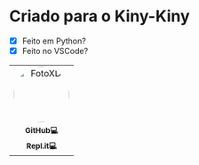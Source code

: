 # Criado para o Kiny-Kiny

- [X] Feito em Python?
- [X] Feito no VSCode?

<div>
  <table>
    <tr>
      <td align="center"><a href="https://github.com/Isqneeh"><img style="border-radius: 50%;" src="https://avatars.githubusercontent.com/u/79223936?s=460&u=1952fa4fb5538604622395fc7a5328c5c537e3e2&v=4" width="100px;" alt="FotoXD"/><br /><sub><b>GitHub💻</b></sub><a href="https://repl.it/@Isqne"><br /><sub><b>Repl.it💻</sub><br /></b></a></td>
    </tr>
  </table>
</div>
